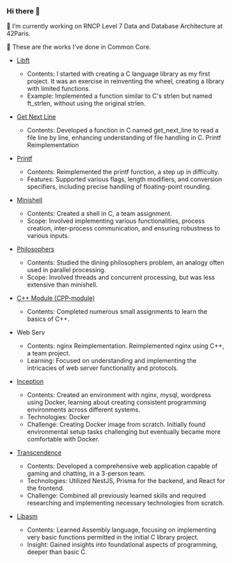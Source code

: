 ### Hi there 👋

🔭 I’m currently working on RNCP Level 7 Data and Database Architecture at 42Paris.

🌱 These are the works I've done in Common Core.
- [Libft](https://github.com/Lala-pukuchan/libft)
  - Contents: I started with creating a C language library as my first project. It was an exercise in reinventing the wheel, creating a library with limited functions.
  - Example: Implemented a function similar to C's strlen but named ft_strlen, without using the original strlen.

- [Get Next Line](https://github.com/Lala-pukuchan/get_next_line)
  - Contents: Developed a function in C named get_next_line to read a file line by line, enhancing understanding of file handling in C. Printf Reimplementation

- [Printf](https://github.com/Lala-pukuchan/ft_printf)
  - Contents: Reimplemented the printf function, a step up in difficulty.
  - Features: Supported various flags, length modifiers, and conversion specifiers, including precise handling of floating-point rounding.

- [Minishell](https://github.com/Lala-pukuchan/minishell)
  - Contents: Created a shell in C, a team assignment.
  - Scope: Involved implementing various functionalities, process creation, inter-process communication, and ensuring robustness to various inputs.

- [Philosophers](https://github.com/Lala-pukuchan/philo)
  - Contents: Studied the dining philosophers problem, an analogy often used in parallel processing.
  - Scope: Involved threads and concurrent processing, but was less extensive than minishell.

- [C++ Module (CPP-module)](https://github.com/Lala-pukuchan/cpp)
  - Contents: Completed numerous small assignments to learn the basics of C++.

- Web Serv
  - Contents: nginx Reimplementation. Reimplemented nginx using C++, a team project.
  - Learning: Focused on understanding and implementing the intricacies of web server functionality and protocols.

- [Inception](https://github.com/Lala-pukuchan/inception) 
  - Contents: Created an environment with nginx, mysql, wordpress using Docker, learning about creating consistent programming environments across different systems.
  - Technologies: Docker
  - Challenge: Creating Docker image from scratch. Initially found environmental setup tasks challenging but eventually became more comfortable with Docker.

- [Transcendence](https://github.com/Lala-pukuchan/transcendence)
  - Contents: Developed a comprehensive web application capable of gaming and chatting, in a 3-person team.
  - Technologies: Utilized NestJS, Prisma for the backend, and React for the frontend.
  - Challenge: Combined all previously learned skills and required researching and implementing necessary technologies from scratch.
 
- [Libasm](https://github.com/Lala-pukuchan/libasm)
  - Contents: Learned Assembly language, focusing on implementing very basic functions permitted in the initial C library project.
  - Insight: Gained insights into foundational aspects of programming, deeper than basic C.


<!--
**Lala-pukuchan/Lala-pukuchan** is a ✨ _special_ ✨ repository because its `README.md` (this file) appears on your GitHub profile.

Here are some ideas to get you started:

- 🔭 I’m currently working on ...
- 🌱 I’m currently learning ...
- 👯 I’m looking to collaborate on ...
- 🤔 I’m looking for help with ...
- 💬 Ask me about ...
- 📫 How to reach me: ...
- 😄 Pronouns: ...
- ⚡ Fun fact: ...
-->
